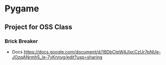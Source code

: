 # Pygame
## Project for OSS Class
### Brick Breaker
- Docs
https://docs.google.com/document/d/18DbCtpW4JlxcCzUr7pNUe-JOzqANrmh5_le-7vKnnvg/edit?usp=sharing
